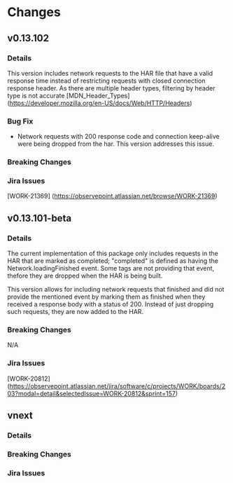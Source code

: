 # Changes

## v0.13.102

### Details
This version includes network requests to the HAR file that have a valid response time instead of restricting requests with closed connection response header. As there are multiple header types, filtering by header type is not accurate [MDN_Header_Types] (https://developer.mozilla.org/en-US/docs/Web/HTTP/Headers) 

### Bug Fix
* Network requests with 200 response code and connection keep-alive were being dropped from the har. This version addresses this issue.

### Breaking Changes

### Jira Issues
[WORK-21369] (https://observepoint.atlassian.net/browse/WORK-21369)

## v0.13.101-beta

### Details

The current implementation of this package only includes requests in the HAR that are marked as completed; "completed" is defined as having the Network.loadingFinished event. Some tags are not providing that event, thefore they are dropped when the HAR is being built.

This version allows for including network requests that finished and did not provide the mentioned event by marking them as finished when they received a response body with a status of 200. Instead of just dropping such requests, they are now added to the HAR. 

### Breaking Changes

N/A

### Jira Issues
[WORK-20812] (https://observepoint.atlassian.net/jira/software/c/projects/WORK/boards/203?modal=detail&selectedIssue=WORK-20812&sprint=157)


## vnext
### Details
### Breaking Changes
### Jira Issues